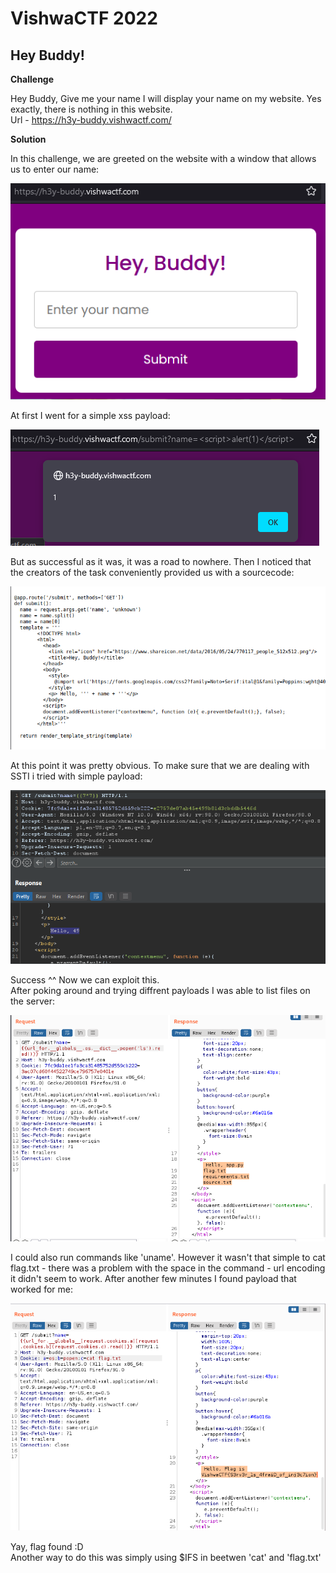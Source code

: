 # VishwaCTF 2022
## Hey Buddy!


**Challenge**

Hey Buddy, Give me your name I will display your name on my website. Yes exactly, there is nothing in this website.  
Url - https://h3y-buddy.vishwactf.com/


**Solution**  

In this challenge, we are greeted on the website with a window that allows us to enter our name:  

![](writeupfiles/website.png)


At first I went for a simple xss payload:  

![](writeupfiles/xss.png)

But as successful as it was, it was a road to nowhere.
Then I noticed that the creators of the task conveniently provided us with a sourcecode:

![](writeupfiles/sourcecode.png)


At this point it was pretty obvious. To make sure that we are dealing with SSTI i tried with simple payload:

![](writeupfiles/ssti_check.png)


Success ^^ Now we can exploit this.  
After poking around and trying diffrent payloads I was able to list files on the server: 

![](writeupfiles/popenls.png)  

I could also run commands like 'uname'. However it wasn't that simple to cat flag.txt - there was a problem with the space in the command - url encoding it didn't seem to work. After another few minutes I found payload that worked for me:  

![](writeupfiles/flag.png)  


Yay, flag found :D  
Another way to do this was simply using $IFS in beetwen 'cat' and 'flag.txt'



